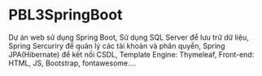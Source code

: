 # PBL3SpringBoot
Dự án web sử dụng Spring Boot,
Sử dụng SQL Server để lưu trữ dữ liệu,
Spring Sercuriry để quản lý các tài khoản và phân quyền,
Spring JPA(Hibernate) để kết nối CSDL,
Template Engine: Thymeleaf,
Front-end: HTML, JS, Bootstrap, fontawesome....
